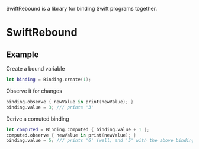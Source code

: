 SwiftRebound is a library for binding Swift programs together.

# SwiftRebound

## Example

Create a bound variable

```swift
let binding = Binding.create(1);
```

Observe it for changes

```swift
binding.observe { newValue in print(newValue); }
binding.value = 3; /// prints '3'
```

Derive a comuted binding

```swift
let computed = Binding.computed { binding.value + 1 };
computed.observe { newValue in print(newValue); }
binding.value = 5; /// prints '6' (well, and '5' with the above binding ;-)
```
